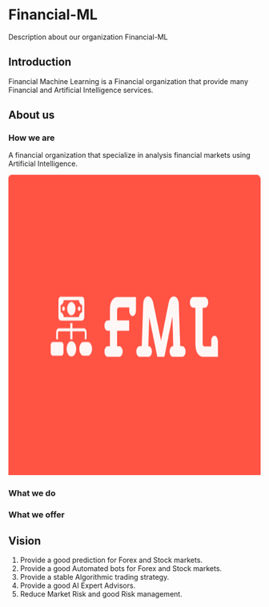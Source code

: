 # Financial-ML
Description about our organization Financial-ML

## Introduction
Financial Machine Learning is a Financial organization that provide many Financial and Artificial Intelligence services.
## About us 
### How we are
A financial organization that specialize in analysis financial markets using Artificial Intelligence.

<img src="fml.png" height="600" weight="1200">

### What we do

### What we offer
## Vision
1. Provide a good prediction for Forex and Stock markets.
1. Provide a good Automated bots for Forex and Stock markets.
1. Provide a stable Algorithmic trading strategy.
1. Provide a good AI Expert Advisors.
1. Reduce Market Risk and good Risk management.
